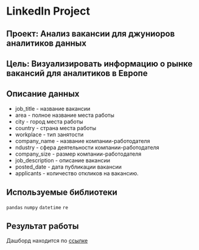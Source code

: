 # LinkedIn Project
## Проект: Анализ вакансии для джуниоров аналитиков данных
## Цель: Визуализировать информацию о рынке вакансий для аналитиков в Европе
## Описание данных
- job_title - название вакансии
- area - полное название места работы
- city - город места работы
- country - страна места работы
- workplace - тип занятости
- company_name - название компании-работодателя
- ndustry - сфера деятельности компании-работодателя
- company_size - размер компании-работодателя
- job_description - описание вакансии
- posted_date - дата публикации вакансии
- applicants - количество откликов на вакансию.
## Используемые библиотеки
`pandas` `numpy` `datetime` `re`

## Результат работы 
Дашборд находится по [ссылке](https://datalens.yandex/rmdnoxf68uqwg)

